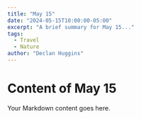 ```yaml
---
title: "May 15"
date: "2024-05-15T10:00:00-05:00"
excerpt: "A brief summary for May 15..."
tags:
  - Travel
  - Nature
author: "Declan Huggins"
---
```


# Content of May 15

Your Markdown content goes here.

